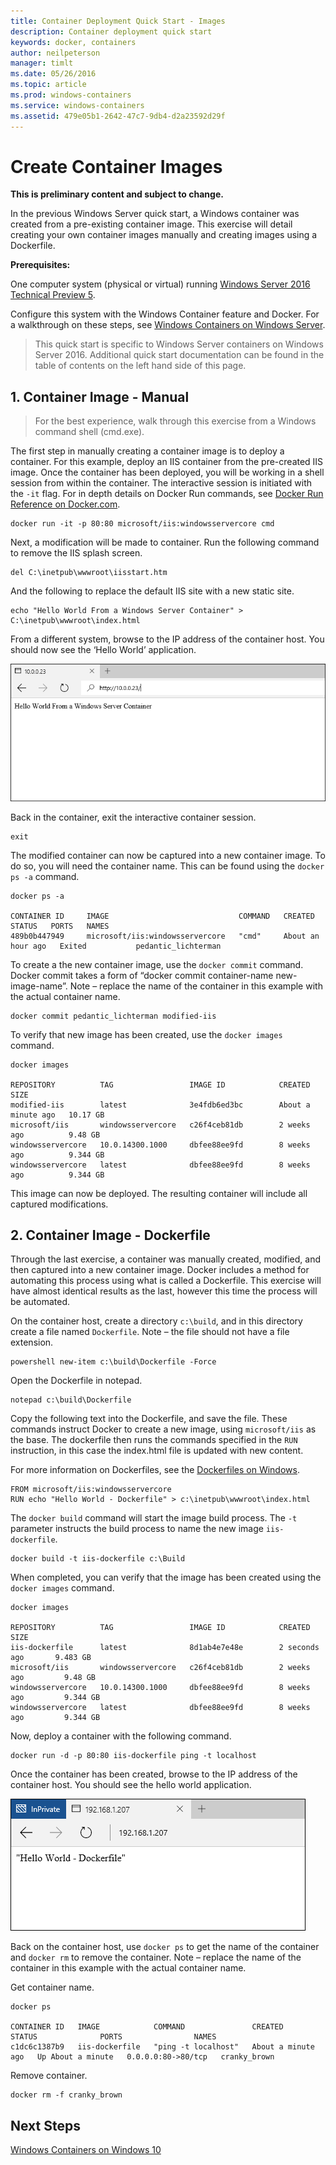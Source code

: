 ```yaml
---
title: Container Deployment Quick Start - Images
description: Container deployment quick start
keywords: docker, containers
author: neilpeterson
manager: timlt
ms.date: 05/26/2016
ms.topic: article
ms.prod: windows-containers
ms.service: windows-containers
ms.assetid: 479e05b1-2642-47c7-9db4-d2a23592d29f
---
```


# Create Container Images

**This is preliminary content and subject to change.** 


In the previous Windows Server quick start, a Windows container was created from a pre-existing container image. This exercise will detail creating your own container images manually and creating images using a Dockerfile.

**Prerequisites:**

One computer system (physical or virtual) running [Windows Server 2016 Technical Preview 5](https://www.microsoft.com/en-us/evalcenter/evaluate-windows-server-technical-preview).

Configure this system with the Windows Container feature and Docker. For a walkthrough on these steps, see [Windows Containers on Windows Server](./quick_start_windows_server.md).

> This quick start is specific to Windows Server containers on Windows Server 2016. Additional quick start documentation can be found in the table of contents on the left hand side of this page.  

## 1. Container Image - Manual

> For the best experience, walk through this exercise from a Windows command shell (cmd.exe).

The first step in manually creating a container image is to deploy a container. For this example, deploy an IIS container from the pre-created IIS image. Once the container has been deployed, you will be working in a shell session from within the container. The interactive session is initiated with the `-it` flag. For in depth details on Docker Run commands, see [Docker Run Reference on Docker.com]( https://docs.docker.com/engine/reference/run/). 

```none
docker run -it -p 80:80 microsoft/iis:windowsservercore cmd
```

Next, a modification will be made to container. Run the following command to remove the IIS splash screen.

```none
del C:\inetpub\wwwroot\iisstart.htm
```

And the following to replace the default IIS site with a new static site.

```none
echo "Hello World From a Windows Server Container" > C:\inetpub\wwwroot\index.html
```

From a different system, browse to the IP address of the container host. You should now see the ‘Hello World’ application.

![](media/hello.png)

Back in the container, exit the interactive container session.

```none
exit
```

The modified container can now be captured into a new container image. To do so, you will need the container name. This can be found using the `docker ps -a` command.

```none
docker ps -a

CONTAINER ID     IMAGE                             COMMAND   CREATED             STATUS   PORTS   NAMES
489b0b447949     microsoft/iis:windowsservercore   "cmd"     About an hour ago   Exited           pedantic_lichterman
```

To create a the new container image, use the `docker commit` command. Docker commit takes a form of “docker commit container-name new-image-name”. Note – replace the name of the container in this example with the actual container name.

```none
docker commit pedantic_lichterman modified-iis
```

To verify that new image has been created, use the `docker images` command.  

```none
docker images

REPOSITORY          TAG                 IMAGE ID            CREATED              SIZE
modified-iis        latest              3e4fdb6ed3bc        About a minute ago   10.17 GB
microsoft/iis       windowsservercore   c26f4ceb81db        2 weeks ago          9.48 GB
windowsservercore   10.0.14300.1000     dbfee88ee9fd        8 weeks ago          9.344 GB
windowsservercore   latest              dbfee88ee9fd        8 weeks ago          9.344 GB
```

This image can now be deployed. The resulting container will include all captured modifications.

## 2. Container Image - Dockerfile

Through the last exercise, a container was manually created, modified, and then captured into a new container image. Docker includes a method for automating this process using what is called a Dockerfile. This exercise will have almost identical results as the last, however this time the process will be automated.

On the container host, create a directory `c:\build`, and in this directory create a file named `Dockerfile`. Note – the file should not have a file extension.

```none
powershell new-item c:\build\Dockerfile -Force
```

Open the Dockerfile in notepad.

```none
notepad c:\build\Dockerfile
```

Copy the following text into the Dockerfile, and save the file. These commands instruct Docker to create a new image, using `microsoft/iis` as the base. The dockerfile then runs the commands specified in the `RUN` instruction, in this case the index.html file is updated with new content. 

For more information on Dockerfiles, see the [Dockerfiles on Windows](../docker/manage_windows_dockerfile.md).

```none
FROM microsoft/iis:windowsservercore
RUN echo "Hello World - Dockerfile" > c:\inetpub\wwwroot\index.html
```

The `docker build` command will start the image build process. The `-t` parameter instructs the build process to name the new image `iis-dockerfile`.

```none
docker build -t iis-dockerfile c:\Build
```

When completed, you can verify that the image has been created using the `docker images` command.

```none
docker images

REPOSITORY          TAG                 IMAGE ID            CREATED             SIZE
iis-dockerfile      latest              8d1ab4e7e48e        2 seconds ago       9.483 GB
microsoft/iis       windowsservercore   c26f4ceb81db        2 weeks ago         9.48 GB
windowsservercore   10.0.14300.1000     dbfee88ee9fd        8 weeks ago         9.344 GB
windowsservercore   latest              dbfee88ee9fd        8 weeks ago         9.344 GB
```

Now, deploy a container with the following command. 

```none
docker run -d -p 80:80 iis-dockerfile ping -t localhost
```

Once the container has been created, browse to the IP address of the container host. You should see the hello world application.

![](media/dockerfile2.png)

Back on the container host, use `docker ps` to get the name of the container and `docker rm` to remove the container. Note – replace the name of the container in this example with the actual container name.

Get container name.

```none
docker ps

CONTAINER ID   IMAGE            COMMAND               CREATED              STATUS              PORTS                NAMES
c1dc6c1387b9   iis-dockerfile   "ping -t localhost"   About a minute ago   Up About a minute   0.0.0.0:80->80/tcp   cranky_brown
```

Remove container.

```none
docker rm -f cranky_brown
```

## Next Steps

[Windows Containers on Windows 10](./quick_start_windows_10.md)